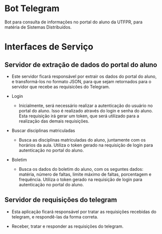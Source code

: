 # Bot Telegram

Bot para consulta de informações no portal do aluno da UTFPR, para matéria de Sistemas Distribuídos.

# Interfaces de Serviço
## Servidor de extração de dados do portal do aluno
- Este servidor ficará responsável por extrair os dados do portal do aluno, e transformá-los no formato JSON, para que sejam retornados para o servidor que recebe as requisicões do Telegram.

- Login
    - Inicialmente, será necessário realizar a autenticação do usuário no portal do aluno. Isso é realizado através do login e senha do aluno. Esta requisição irá gerar um token, que será utilizado para a realização das demais requisições.

- Buscar disciplinas matriculadas
    - Busca as disciplinas matriculadas do aluno, juntamente com os horários da aula. Utiliza o token gerado na requisição de login para autenticação no portal do aluno.

- Boletim
    - Busca os dados do boletim do aluno, com os seguntes dados: matéria, número de faltas, limite máximo de faltas, porcentagem e frequência. Utiliza o token gerado na requisição de login para autenticação no portal do aluno.

## Servidor de requisições do telegram
- Esta aplicação ficará responsável por tratar as requisições recebidas do telegram, e respondê-las da forma correta.

- Receber, tratar e responder as requisições do telegram.